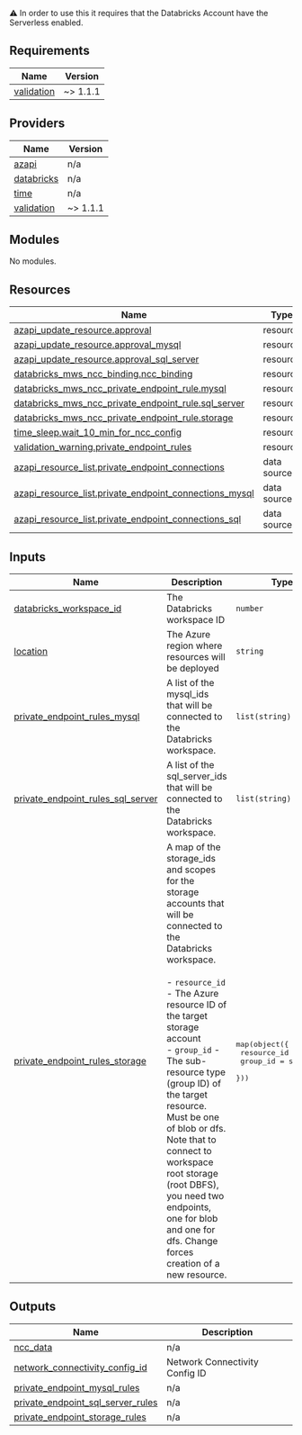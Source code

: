 
:warning: In order to use this it requires that the Databricks Account have the Serverless enabled.

<!-- BEGIN_TF_DOCS -->
## Requirements

| Name | Version |
|------|---------|
| <a name="requirement_validation"></a> [validation](#requirement\_validation) | ~> 1.1.1 |

## Providers

| Name | Version |
|------|---------|
| <a name="provider_azapi"></a> [azapi](#provider\_azapi) | n/a |
| <a name="provider_databricks"></a> [databricks](#provider\_databricks) | n/a |
| <a name="provider_time"></a> [time](#provider\_time) | n/a |
| <a name="provider_validation"></a> [validation](#provider\_validation) | ~> 1.1.1 |

## Modules

No modules.

## Resources

| Name | Type |
|------|------|
| [azapi_update_resource.approval](https://registry.terraform.io/providers/Azure/azapi/latest/docs/resources/update_resource) | resource |
| [azapi_update_resource.approval_mysql](https://registry.terraform.io/providers/Azure/azapi/latest/docs/resources/update_resource) | resource |
| [azapi_update_resource.approval_sql_server](https://registry.terraform.io/providers/Azure/azapi/latest/docs/resources/update_resource) | resource |
| [databricks_mws_ncc_binding.ncc_binding](https://registry.terraform.io/providers/databricks/databricks/latest/docs/resources/mws_ncc_binding) | resource |
| [databricks_mws_ncc_private_endpoint_rule.mysql](https://registry.terraform.io/providers/databricks/databricks/latest/docs/resources/mws_ncc_private_endpoint_rule) | resource |
| [databricks_mws_ncc_private_endpoint_rule.sql_server](https://registry.terraform.io/providers/databricks/databricks/latest/docs/resources/mws_ncc_private_endpoint_rule) | resource |
| [databricks_mws_ncc_private_endpoint_rule.storage](https://registry.terraform.io/providers/databricks/databricks/latest/docs/resources/mws_ncc_private_endpoint_rule) | resource |
| [time_sleep.wait_10_min_for_ncc_config](https://registry.terraform.io/providers/hashicorp/time/latest/docs/resources/sleep) | resource |
| [validation_warning.private_endpoint_rules](https://registry.terraform.io/providers/tlkamp/validation/latest/docs/resources/warning) | resource |
| [azapi_resource_list.private_endpoint_connections](https://registry.terraform.io/providers/Azure/azapi/latest/docs/data-sources/resource_list) | data source |
| [azapi_resource_list.private_endpoint_connections_mysql](https://registry.terraform.io/providers/Azure/azapi/latest/docs/data-sources/resource_list) | data source |
| [azapi_resource_list.private_endpoint_connections_sql](https://registry.terraform.io/providers/Azure/azapi/latest/docs/data-sources/resource_list) | data source |

## Inputs

| Name | Description | Type | Default | Required |
|------|-------------|------|---------|:--------:|
| <a name="input_databricks_workspace_id"></a> [databricks\_workspace\_id](#input\_databricks\_workspace\_id) | The Databricks workspace ID | `number` | n/a | yes |
| <a name="input_location"></a> [location](#input\_location) | The Azure region where resources will be deployed | `string` | n/a | yes |
| <a name="input_private_endpoint_rules_mysql"></a> [private\_endpoint\_rules\_mysql](#input\_private\_endpoint\_rules\_mysql) | A list of the mysql\_ids that will be connected to the Databricks workspace. | `list(string)` | `[]` | no |
| <a name="input_private_endpoint_rules_sql_server"></a> [private\_endpoint\_rules\_sql\_server](#input\_private\_endpoint\_rules\_sql\_server) | A list of the sql\_server\_ids that will be connected to the Databricks workspace. | `list(string)` | `[]` | no |
| <a name="input_private_endpoint_rules_storage"></a> [private\_endpoint\_rules\_storage](#input\_private\_endpoint\_rules\_storage) | A map of the storage\_ids and scopes for the storage accounts that will be connected to the Databricks workspace.<br><br>- `resource_id` - The Azure resource ID of the target storage account<br>- `group_id` - The sub-resource type (group ID) of the target resource. Must be one of blob or dfs. Note that to connect to workspace root storage (root DBFS), you need two endpoints, one for blob and one for dfs. Change forces creation of a new resource. | <pre>map(object({<br>    resource_id = string<br>    group_id    = string<br>  }))</pre> | `{}` | no |

## Outputs

| Name | Description |
|------|-------------|
| <a name="output_ncc_data"></a> [ncc\_data](#output\_ncc\_data) | n/a |
| <a name="output_network_connectivity_config_id"></a> [network\_connectivity\_config\_id](#output\_network\_connectivity\_config\_id) | Network Connectivity Config ID |
| <a name="output_private_endpoint_mysql_rules"></a> [private\_endpoint\_mysql\_rules](#output\_private\_endpoint\_mysql\_rules) | n/a |
| <a name="output_private_endpoint_sql_server_rules"></a> [private\_endpoint\_sql\_server\_rules](#output\_private\_endpoint\_sql\_server\_rules) | n/a |
| <a name="output_private_endpoint_storage_rules"></a> [private\_endpoint\_storage\_rules](#output\_private\_endpoint\_storage\_rules) | n/a |
<!-- END_TF_DOCS -->